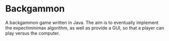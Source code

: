 # Backgammon
A backgammon game written in Java. The aim is to eventually implement the expectiminimax algorithm, as well as provide a GUI, so that a player can play versus the computer. 
